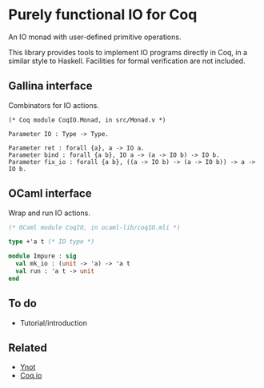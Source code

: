 # Purely functional IO for Coq

An IO monad with user-defined primitive operations.

This library provides tools to implement IO programs directly in Coq, in a
similar style to Haskell. Facilities for formal verification are not included.

## Gallina interface

Combinators for IO actions.

```coq
(* Coq module CoqIO.Monad, in src/Monad.v *)

Parameter IO : Type -> Type.

Parameter ret : forall {a}, a -> IO a.
Parameter bind : forall {a b}, IO a -> (a -> IO b) -> IO b.
Parameter fix_io : forall {a b}, ((a -> IO b) -> (a -> IO b)) -> a -> IO b.
```

## OCaml interface

Wrap and run IO actions.

```ocaml
(* OCaml module CoqIO, in ocaml-lib/coqIO.mli *)

type +'a t (* IO type *)

module Impure : sig
  val mk_io : (unit -> 'a) -> 'a t
  val run : 'a t -> unit
end
```

## To do

- Tutorial/introduction

## Related

- [Ynot](https://github.com/ynot-harvard/ynot)
- [Coq.io](http://coq.io)
